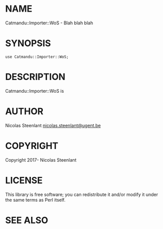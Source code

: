 # NAME

Catmandu::Importer::WoS - Blah blah blah

# SYNOPSIS

    use Catmandu::Importer::WoS;

# DESCRIPTION

Catmandu::Importer::WoS is

# AUTHOR

Nicolas Steenlant <nicolas.steenlant@ugent.be>

# COPYRIGHT

Copyright 2017- Nicolas Steenlant

# LICENSE

This library is free software; you can redistribute it and/or modify
it under the same terms as Perl itself.

# SEE ALSO
